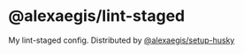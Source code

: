 # @alexaegis/lint-staged

My lint-staged config. Distributed by [@alexaegis/setup-husky](../setup-husky/)
